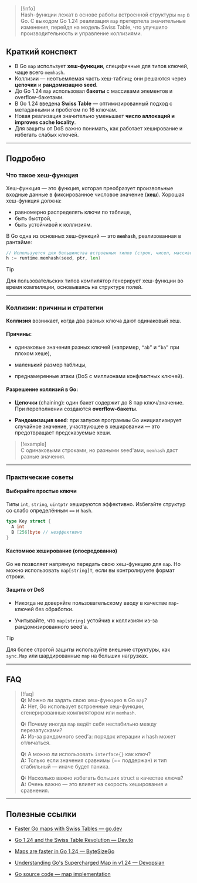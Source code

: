 > [!info]  
> Hash-функции лежат в основе работы встроенной структуры `map` в Go. С выходом Go 1.24 реализация `map` претерпела значительные изменения, перейдя на модель Swiss Table, что улучшило производительность и управление коллизиями.

## Краткий конспект

- В Go `map` использует **хеш-функции**, специфичные для типов ключей, чаще всего `memhash`.
- Коллизии — неотъемлемая часть хеш-таблиц; они решаются через **цепочки** и **рандомизацию seed**.
- До Go 1.24 `map` использовал **бакеты** с массивами элементов и overflow-бакетами.
- В Go 1.24 введена **Swiss Table** — оптимизированный подход с метаданными и пробегом по 16 ключам.
- Новая реализация значительно уменьшает **число аллокаций и improves cache locality**.
- Для защиты от DoS важно понимать, как работает хеширование и избегать слабых ключей.

---

## Подробно

### Что такое хеш-функция

Хеш-функция — это функция, которая преобразует произвольные входные данные в фиксированное числовое значение (**хеш**). Хорошая хеш-функция должна:

- равномерно распределять ключи по таблице,
- быть быстрой,
- быть устойчивой к коллизиям.

В Go одна из основных хеш-функций — это **`memhash`**, реализованная в рантайме:

```go
// Используется для большинства встроенных типов (строк, чисел, массивов):
h := runtime.memhash(seed, ptr, len)
````

> [!tip]  
> Для пользовательских типов компилятор генерирует хеш-функции во время компиляции, основываясь на структуре полей.

---

### Коллизии: причины и стратегии

**Коллизия** возникает, когда два разных ключа дают одинаковый хеш.

#### Причины:

- одинаковые значения разных ключей (например, `“ab”` и `“ba”` при плохом хеше),
    
- маленький размер таблицы,
    
- преднамеренные атаки (DoS с миллионами конфликтных ключей).
    

#### Разрешение коллизий в Go:

- **Цепочки** (chaining): один бакет содержит до 8 пар ключ/значение. При переполнении создаются **overflow-бакеты**.
    
- **Рандомизация seed**: при запуске программы Go инициализирует случайное значение, участвующее в хешировании — это предотвращает предсказуемые хеши.


> [!example]  
> С одинаковыми строками, но разными seed'ами, `memhash` даст разные значения.

---

### Практические советы

#### Выбирайте простые ключи

Типы `int`, `string`, `uintptr` хешируются эффективно. Избегайте структур со слабо определённым `==` и `hash`.

```go
type Key struct {
  A int
  B [256]byte // неэффективно
}
```

#### Кастомное хеширование (опосредованно)

Go не позволяет напрямую передать свою хеш-функцию для `map`. Но можно использовать `map[string]T`, если вы контролируете формат строки.

#### Защита от DoS

- Никогда не доверяйте пользовательскому вводу в качестве `map`-ключей без обработки.
    
- Учитывайте, что `map[string]` устойчив к коллизиям из-за рандомизированного seed'а.


> [!tip]  
> Для более строгой защиты используйте внешние структуры, как `sync.Map` или шардированные `map` на больших нагрузках.

---

## FAQ

> [!faq]  
> **Q:** Можно ли задать свою хеш-функцию в Go `map`?  
> **A:** Нет, Go использует встроенные хеш-функции, сгенерированные компилятором или `memhash`.
>
> **Q:** Почему иногда `map` ведёт себя нестабильно между перезапусками?  
> **A:** Из-за рандомного seed’а: порядок итерации и hash может отличаться.
>
> **Q:** А можно ли использовать `interface{}` как ключ?  
> **A:** Только если значения сравнимы (== поддержан) и тип стабильный — иначе будет паника.
>
> **Q:** Насколько важно избегать больших struct в качестве ключа?  
> **A:** Очень важно — это влияет на скорость хеширования и сравнения.

---

## Полезные ссылки

- [Faster Go maps with Swiss Tables — go.dev](https://go.dev/blog/swisstable?utm_source=chatgpt.com)
    
- [Go 1.24 and the Swiss Table Revolution — Dev.to](https://dev.to/tuna99/go-124-and-the-swiss-table-revolution-a-new-era-for-maps-1pdj?utm_source=chatgpt.com)
    
- [Maps are faster in Go 1.24 — ByteSizeGo](https://www.bytesizego.com/blog/go-124-swiss-table-maps?utm_source=chatgpt.com)
    
- [Understanding Go's Supercharged Map in v1.24 — Devopsian](https://devopsian.net/p/understanding-gos-supercharged-map-in-v1.24/?utm_source=chatgpt.com)
    
- [Go source code — map implementation](https://github.com/golang/go/blob/master/src/runtime/map.go)
